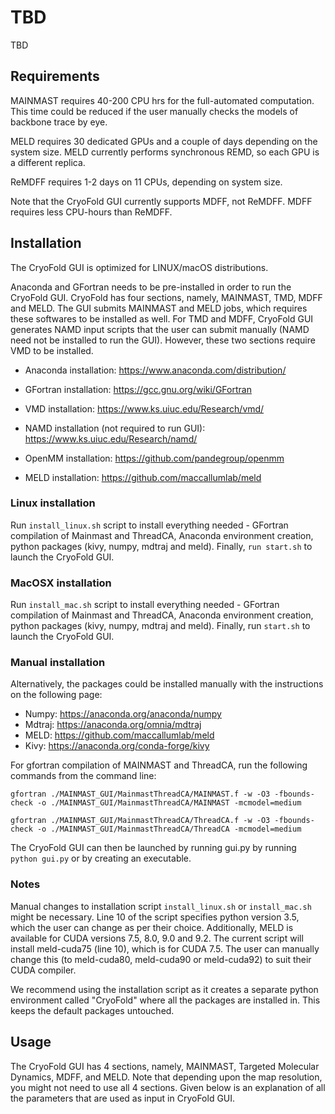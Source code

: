 # TBD

TBD

## Requirements

MAINMAST requires 40-200 CPU hrs for the full-automated computation. This time could be reduced if the user manually checks the models of backbone trace by eye.

MELD requires 30 dedicated GPUs and a couple of days depending on the system size. MELD currently performs synchronous REMD, so each GPU is a different replica.

ReMDFF requires 1-2 days on 11 CPUs, depending on system size.

Note that the CryoFold GUI currently supports MDFF, not ReMDFF. MDFF requires less CPU-hours than ReMDFF.

## Installation

The CryoFold GUI is optimized for LINUX/macOS distributions.

Anaconda and GFortran needs to be pre-installed in order to run the CryoFold GUI. CryoFold has four sections, namely, MAINMAST, TMD, MDFF and MELD. The GUI submits MAINMAST and MELD jobs, which requires these softwares to be installed as well. For TMD and MDFF, CryoFold GUI generates NAMD input scripts that the user can submit manually (NAMD need not be installed to run the GUI). However, these two sections require VMD to be installed. 


* Anaconda installation: https://www.anaconda.com/distribution/

* GFortran installation: https://gcc.gnu.org/wiki/GFortran 

* VMD installation: https://www.ks.uiuc.edu/Research/vmd/ 

* NAMD installation (not required to run GUI): https://www.ks.uiuc.edu/Research/namd/ 

* OpenMM installation: https://github.com/pandegroup/openmm

* MELD installation: https://github.com/maccallumlab/meld


### Linux installation

Run `install_linux.sh` script to install everything needed - GFortran compilation of Mainmast and ThreadCA, Anaconda environment creation, python packages (kivy, numpy, mdtraj and meld). Finally, `run start.sh` to launch the CryoFold GUI.


### MacOSX installation

Run `install_mac.sh` script to install everything needed - GFortran compilation of Mainmast and ThreadCA, Anaconda environment creation, python packages (kivy, numpy, mdtraj and meld). Finally, run `start.sh` to launch the CryoFold GUI.

### Manual installation

Alternatively, the packages could be installed manually with the instructions on the following page:
* Numpy: https://anaconda.org/anaconda/numpy
* Mdtraj: https://anaconda.org/omnia/mdtraj
* MELD: https://github.com/maccallumlab/meld 
* Kivy: https://anaconda.org/conda-forge/kivy 

For gfortran compilation of MAINMAST and ThreadCA, run the following commands from the command line:
 
`gfortran ./MAINMAST_GUI/MainmastThreadCA/MAINMAST.f -w -O3 -fbounds-check -o ./MAINMAST_GUI/MainmastThreadCA/MAINMAST -mcmodel=medium`

`gfortran ./MAINMAST_GUI/MainmastThreadCA/ThreadCA.f -w -O3 -fbounds-check -o ./MAINMAST_GUI/MainmastThreadCA/ThreadCA -mcmodel=medium`


The CryoFold GUI can then be launched by running gui.py by running `python gui.py` or by creating an executable.

### Notes

Manual changes to installation script `install_linux.sh` or `install_mac.sh` might be necessary. Line 10 of the script specifies python version 3.5, which the user can change as per their choice. Additionally, MELD is available for CUDA versions 7.5, 8.0, 9.0 and 9.2. The current script will install meld-cuda75 (line 10), which is for CUDA 7.5. The user can manually change this (to meld-cuda80, meld-cuda90 or meld-cuda92) to suit their CUDA compiler.

We recommend using the installation script as it creates a separate python environment called "CryoFold" where all the packages are installed in. This keeps the default packages untouched.

## Usage

The CryoFold GUI has 4 sections, namely, MAINMAST, Targeted Molecular Dynamics, MDFF, and MELD. Note that depending upon the map resolution, you might not need to use all 4 sections.
Given below is an explanation of all the parameters that are used as input in CryoFold GUI.
